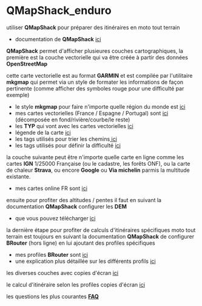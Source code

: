 # QMapShack_enduro
utiliser **QMapShack** pour préparer des itinéraires en moto tout terrain
- documentation de **QMapShack** [ici](https://github.com/Maproom/qmapshack/wiki/DocQuickStartFrench)

**QMapShack** permet d'afficher plusieures couches cartographiques, la première est la couche vectorielle qui va être créée à partir des données **OpenStreetMap**

cette carte vectorielle est au format **GARMIN** et est compilée par l'utilitaire **mkgmap** qui permet via un style de formater les informations de façon pertinente (comme afficher des symboles rouge pour une difficulté par exemple)
- le style **mkgmap** pour faire n'importe quelle région du monde est [ici](https://github.com/cricri-du-lauragais/QMapShack_enduro/tree/main/mkgmap/style/qmapshack)
- mes cartes vectorielles (France / Espagne / Portugal) sont [ici](https://drive.google.com/drive/folders/1u9BwlJgjlj6ju5V3EXWNfKZ7py4GAkeK?usp=sharing) (décomposée en fond/rivière/courbe/le reste)
- les **TYP** qui vont avec les cartes vectorielles [ici](https://github.com/cricri-du-lauragais/QMapShack_enduro/tree/main/vector_maps/TYP)
- légende de la carte [ici](https://github.com/cricri-du-lauragais/QMapShack_enduro/blob/main/Legend.md)
- les tags utilisés pour trier les chemins[ ici](https://github.com/cricri-du-lauragais/QMapShack_enduro/blob/main/choix_chemins.md)
- les tags utilisés pour définir la difficulté [ici](https://github.com/cricri-du-lauragais/QMapShack_enduro/blob/main/difficult%C3%A9_chemins.md)

la couche suivante peut être n'importe quelle carte en ligne comme les cartes **IGN** 1/25000 Française (ou le cadastre, les forêts ONF), ou la carte de chaleur **Strava**, ou encore **Google** ou **Via michelin** parmis la multitude existante.
- mes cartes online FR sont [ici](https://github.com/cricri-du-lauragais/QMapShack_enduro/tree/main/online%20maps)

ensuite pour profiter des altitudes / pentes il faut en suivant la documentation **QMapShack** configurer les **DEM**
- que vous pouvez télécharger [ici](https://www.viewfinderpanoramas.org/Coverage%20map%20viewfinderpanoramas_org3.htm)

la dernière étape pour profiter de calculs d'itinéraires spécifiques moto tout terrain est toujours en suivant la documentation **QMapShack** de configurer **BRouter** (hors ligne) en lui ajoutant des profiles spécifiques
- mes profiles **BRouter** sont [ici](https://github.com/cricri-du-lauragais/QMapShack_enduro/tree/main/BRouter/profiles2)
- une explication plus détaillée sur les différents profils [ici](https://github.com/cricri-du-lauragais/QMapShack_enduro/blob/main/BRouter_profiles.md)

les diverses couches avec copies d'écran [ici](https://github.com/cricri-du-lauragais/QMapShack_enduro/blob/main/calques.md)

le calcul d'itinéraire selon les profiles copies d'écran [ici](https://github.com/cricri-du-lauragais/QMapShack_enduro/blob/main/BRouter_screenshots.md)

les questions les plus courantes [**FAQ**](https://github.com/cricri-du-lauragais/QMapShack_enduro/blob/main/FAQ.md)
